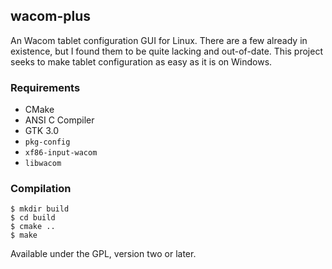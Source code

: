 ## wacom-plus
An Wacom tablet configuration GUI for Linux. There are a few already in existence, but I found them to be quite lacking and out-of-date. This project seeks to make tablet configuration as easy as it is on Windows.

### Requirements
* CMake
* ANSI C Compiler
* GTK 3.0
* `pkg-config`
* `xf86-input-wacom`
* `libwacom`

### Compilation
```
$ mkdir build
$ cd build
$ cmake ..
$ make
```

Available under the GPL, version two or later.

